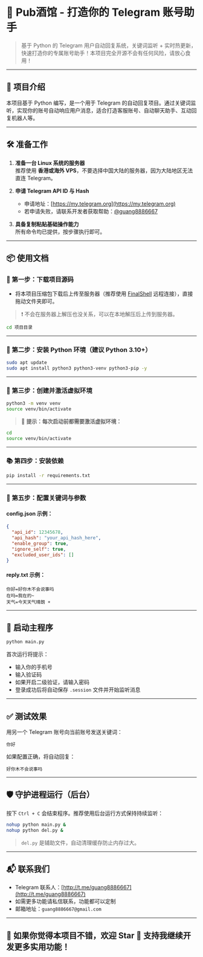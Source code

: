 # 🍺 Pub酒馆 - 打造你的 Telegram 账号助手

> 基于 Python 的 Telegram 用户自动回复系统，关键词监听 + 实时热更新，快速打造你的专属账号助手！本项目完全开源不会有任何风险，请放心食用！

---

## 📖 项目介绍

本项目基于 Python 编写，是一个用于 Telegram 的自动回复项目。通过关键词监听，实现你的账号自动响应用户消息，适合打造客服账号、自动聊天助手、互动回复机器人等。

---

## 🛠️ 准备工作

1. **准备一台 Linux 系统的服务器**  
   推荐使用 **香港或海外 VPS**，不要选择中国大陆的服务器，因为大陆地区无法直连 Telegram。

2. **申请 Telegram API ID 与 Hash**  
   - 申请地址：[https://my.telegram.org](https://my.telegram.org)  
   - 若申请失败，请联系开发者获取帮助：[@guang8886667](http://t.me/guang8886667)

3. **具备复制粘贴基础操作能力**  
   所有命令均已提供，按步骤执行即可。

---

## 📦 使用文档

### 🔽 第一步：下载项目源码

- 将本项目压缩包下载后上传至服务器（推荐使用 [FinalShell](https://www.hostbuf.com/) 远程连接），直接拖动文件夹即可。

> ❗ 不会在服务器上解压也没关系，可以在本地解压后上传到服务器。
> 
```bash
cd 项目目录
```
---

### 🐍 第二步：安装 Python 环境（建议 Python 3.10+）

```bash
sudo apt update
sudo apt install python3 python3-venv python3-pip -y
```

---

### 🧪 第三步：创建并激活虚拟环境

```bash
python3 -m venv venv
source venv/bin/activate
```

> 📌 **提示：每次启动前都需要激活虚拟环境：**

```bash
cd
source venv/bin/activate
```

---

### 📚 第四步：安装依赖

```bash
pip install -r requirements.txt
```

---

### 📝 第五步：配置关键词与参数

#### config.json 示例：

```json
{
  "api_id": 12345678,
  "api_hash": "your_api_hash_here",
  "enable_group": true,
  "ignore_self": true,
  "excluded_user_ids": []
}
```

#### reply.txt 示例：

```
你好=好你木不会说事吗
在吗=我在的~
天气=今天天气晴朗 ☀️
```

---

## 🚀 启动主程序

```bash
python main.py
```

首次运行将提示：

- 输入你的手机号
- 输入验证码
- 如果开启二级验证，请输入密码
- 登录成功后将自动保存 `.session` 文件并开始监听消息

---

## ✅ 测试效果

用另一个 Telegram 账号向当前账号发送关键词：

```text
你好
```

如果配置正确，将自动回复：

```text
好你木不会说事吗
```

---

## 🛡️ 守护进程运行（后台）

按下 `Ctrl + C` 会结束程序。推荐使用后台运行方式保持持续监听：

```bash
nohup python main.py &
nohup python del.py &
```

> `del.py` 是辅助文件，自动清理缓存防止内存过大。

---

## 📬 联系我们

- Telegram 联系人：[http://t.me/guang8886667](http://t.me/guang8886667)
- 如需更多功能请私信联系，功能都可以定制
- 邮箱地址：`guang8886667@gmail.com`

---

## 💖 如果你觉得本项目不错，欢迎 Star 🌟 支持我继续开发更多实用功能！
